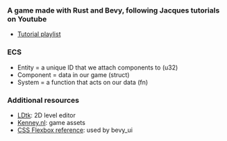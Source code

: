 ### A game made with Rust and Bevy, following Jacques tutorials on Youtube
- [Tutorial playlist](https://www.youtube.com/watch?v=TQt-v_bFdao&list=PLVnntJRoP85JHGX7rGDu6LaF3fmDDbqyd)

### ECS
- Entity = a unique ID that we attach components to (u32)
- Component = data in our game (struct)
- System = a function that acts on our data (fn)

### Additional resources
- [LDtk](https://ldtk.io/): 2D level editor
- [Kenney.nl](https://www.kenney.nl/assets): game assets
- [CSS Flexbox reference](https://cssreference.io/flexbox/): used by bevy_ui
